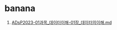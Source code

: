 # banana

1. [ADsP2023-01과목_데이터이해-01장_데이터의이해.md](https://joyplug.github.io/banana/ADsP2023-01%E1%84%80%E1%85%AA%E1%84%86%E1%85%A9%E1%86%A8_%E1%84%83%E1%85%A6%E1%84%8B%E1%85%B5%E1%84%90%E1%85%A5%E1%84%8B%E1%85%B5%E1%84%92%E1%85%A2-01%E1%84%8C%E1%85%A1%E1%86%BC_%E1%84%83%E1%85%A6%E1%84%8B%E1%85%B5%E1%84%90%E1%85%A5%E1%84%8B%E1%85%B4%E1%84%8B%E1%85%B5%E1%84%92%E1%85%A2.html)
